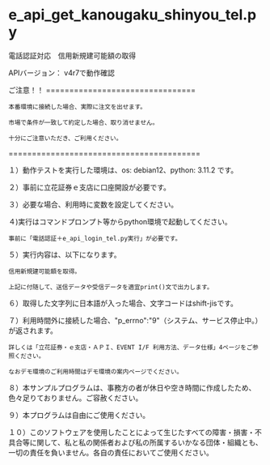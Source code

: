 # e_api_get_kanougaku_shinyou_tel.py
電話認証対応　信用新規建可能額の取得

APIバージョン： v4r7で動作確認

ご注意！！ ================================

	本番環境に接続した場合、実際に注文を出せます。

	市場で条件が一致して約定した場合、取り消せません。

	十分にご注意いただき、ご利用ください。

=========================================

１）動作テストを実行した環境は、os: debian12、python: 3.11.2 です。

２）事前に立花証券ｅ支店に口座開設が必要です。

３）必要な場合、利用時に変数を設定してください。

４)実行はコマンドプロンプト等からpython環境で起動してください。

    事前に「電話認証＋e_api_login_tel.py実行」が必要です。

５）実行内容は、以下になります。

	信用新規建可能額を取得。

	上記に付随して、送信データや受信データを適宜print()文で出力します。


６）取得した文字列に日本語が入った場合、文字コードはshift-jisです。

７）利用時間外に接続した場合、"p_errno":"9"（システム、サービス停止中。）が返されます。

	詳しくは「立花証券・ｅ支店・ＡＰＩ、EVENT I/F 利用方法、データ仕様」4ページをご参照ください。
  
	なおデモ環境のご利用時間はデモ環境の案内ページでください。
  
８）本サンプルプログラムは、事務方の者が休日や空き時間に作成したため、色々足りておりません。ご容赦ください。

９）本プログラムは自由にご使用ください。

１０）このソフトウェアを使用したことによって生じたすべての障害・損害・不具合等に関して、私と私の関係者および私の所属するいかなる団体・組織とも、一切の責任を負いません。各自の責任においてご使用ください。
